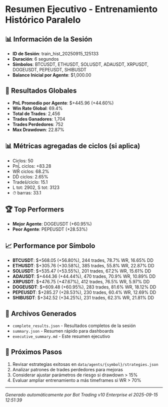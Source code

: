 # Resumen Ejecutivo - Entrenamiento Histórico Paralelo

## 📊 Información de la Sesión
- **ID de Sesión**: train_hist_20250915_125133
- **Duración**: 6 segundos
- **Símbolos**: BTCUSDT, ETHUSDT, SOLUSDT, ADAUSDT, XRPUSDT, DOGEUSDT, PEPEUSDT, SHIBUSDT
- **Balance Inicial por Agente**: $1,000.00

## 🎯 Resultados Globales
- **PnL Promedio por Agente**: $+445.96 (+44.60%)
- **Win Rate Global**: 69.4%
- **Total de Trades**: 2,456
- **Trades Ganadores**: 1,704
- **Trades Perdedores**: 752
- **Max Drawdown**: 22.87%

## 📊 Métricas agregadas de ciclos (si aplica)
- Ciclos: 50
- PnL̄ ciclos: +83.28
- WR̄ ciclos: 68.2%
- DD̄ ciclos: 2.65%
- Trades̄/ciclo: 15.1
- L tot: 2902, S tot: 3123
- ⏱̄ barras: 33.1


## 🏆 Top Performers
- **Mejor Agente**: DOGEUSDT (+60.95%)
- **Peor Agente**: PEPEUSDT (+28.53%)

## 📈 Performance por Símbolo
- **BTCUSDT**: $+568.05 (+56.80%), 244 trades, 78.7% WR, 16.65% DD
- **ETHUSDT**: $+305.76 (+30.58%), 385 trades, 55.8% WR, 22.87% DD
- **SOLUSDT**: $+535.47 (+53.55%), 201 trades, 67.2% WR, 15.61% DD
- **ADAUSDT**: $+444.36 (+44.44%), 470 trades, 70.9% WR, 10.89% DD
- **XRPUSDT**: $+476.75 (+47.67%), 412 trades, 76.5% WR, 5.97% DD
- **DOGEUSDT**: $+609.48 (+60.95%), 283 trades, 81.6% WR, 18.12% DD
- **PEPEUSDT**: $+285.27 (+28.53%), 230 trades, 60.4% WR, 12.69% DD
- **SHIBUSDT**: $+342.52 (+34.25%), 231 trades, 62.3% WR, 21.81% DD

## 📁 Archivos Generados
- `complete_results.json` - Resultados completos de la sesión
- `summary.json` - Resumen rápido para dashboards
- `executive_summary.md` - Este resumen ejecutivo

## 🎯 Próximos Pasos
1. Revisar estrategias exitosas en `data/agents/{symbol}/strategies.json`
2. Analizar patrones de trades perdedores para mejoras
3. Considerar ajustar parámetros de riesgo si drawdown > 15%
4. Evaluar ampliar entrenamiento a más timeframes si WR > 70%

---
*Generado automáticamente por Bot Trading v10 Enterprise el 2025-09-15 12:51:39*

